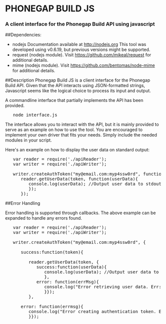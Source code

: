 # PHONEGAP BUILD JS
 
### A client interface for the Phonegap Build API using javascript


##Dependencies:
* nodejs  Documentation available at http://nodejs.org
		  This tool was developed using v0.6.19, but previous versions might be supported.
* request (nodejs module).  Visit https://github.com/mikeal/request for additional details.
* mime    (nodejs module).  Visit https://github.com/bentomas/node-mime for additional details.

##Description
Phonegap Build JS is a client interface for the Phonegap Build API.  Given that the API interacts using JSON-formatted strings, Javascript seems like the logical choice to process its input and output.

A commandline interface that partially implements the API has been provided.  
<pre>
   node interface.js
</pre>

The interface allows you to interact with the API, but it is mainly provided to serve as an example on how to use the tool.  You are encouraged to implement your own driver that fits your needs.  Simply include the needed modules in your script.  

Here's an example on how to display the user data on standard output:

<pre>
   var reader = require('./apiReader');
   var writer = require('./apiWriter');

   writer.createAuthToken("my@email.com:myp4ssw0rd", function(token){
      reader.getUserData(token, function(userData){
         console.log(userData); //Output user data to stdout
         });         
      });
</pre>

##Error Handling

Error handling is supported through callbacks.  The above example can be expanded to handle any errors found.

<pre>
   var reader = require('./apiReader');
   var writer = require('./apiWriter');

   writer.createAuthToken("my@email.com:myp4ssw0rd", {

      success:function(token){
 
         reader.getUserData(token, {
            success:function(userData){
               console.log(userData); //Output user data to stdout
               }, 
            error: function(errMsg){
               console.log("Error retrieving user data. Err: " + errMsg);
               }});         
         }, 
 
      error: function(errmsg){
         console.log("Error creating authentication token. Err: " + errmsg);
         }});
</pre>

